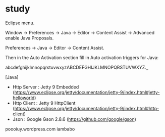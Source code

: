 # study

Eclipse menu.

Window -> Preferences -> Java -> Editor -> Content Assist -> Advanced 
enable Java Proposals.


Preferences -> Java -> Editor -> Content Assist.

Then in the Auto Activation section fill in Auto activation triggers for Java:

abcdefghijklmnopqrstuvwxyzABCDEFGHIJKLMNOPQRSTUVWXYZ._

[Java]
- Http Server : Jetty 9 Embedded
 (https://www.eclipse.org/jetty/documentation/jetty-9/index.html#jetty-helloworld)
- Http Client : Jetty 9 HttpClient
 (https://www.eclipse.org/jetty/documentation/jetty-9/index.html#http-client)
- Json : Google Gson 2.8.6
 (https://github.com/google/gson)

poooiuy.wordpress.com
iambabo